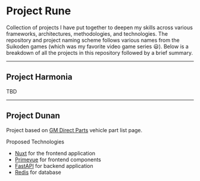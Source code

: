 # Project Rune
Collection of projects I have put together to deepen my skills across various frameworks, architectures, methodologies, and technologies.  The repository and project naming scheme follows various names from the Suikoden games (which was my favorite video game series :smiley:).  Below is a breakdown of all the projects in this repository followed by a brief summary.

---

## Project Harmonia
TBD

---

## Project Dunan
Project based on [GM Direct Parts](https://www.gmpartsdirect.com/) vehicle part list page.

Proposed Technologies
- [Nuxt](https://nuxt.com/) for the frontend application
- [Primevue](https://primevue.org/) for frontend components
- [FastAPI](https://fastapi.tiangolo.com/) for backend application
- [Redis](https://redis.io/docs/stack/) for database

